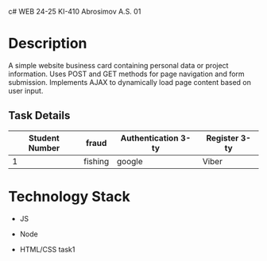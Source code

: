 c# WEB 24-25 KI-410 Abrosimov A.S. 01

# Description

A simple website business card containing personal data or project information. Uses POST and GET methods for page navigation and form submission. Implements AJAX to dynamically load page content based on user input.

## Task Details

| **Student Number** | fraud | Authentication 3-ty | Register 3-ty |
| ------------------ | ------------------ | ------------------- | ------------- |
| 1 | fishing | google | Viber |

# Technology Stack

- JS

- Node

- HTML/CSS
task1
